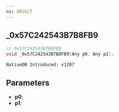 ```yaml
---
ns: OBJECT
---
```

## _0x57C242543B7B8FB9

```c
// 0x57C242543B7B8FB9
void _0x57C242543B7B8FB9(Any p0, Any p1);
```

```
NativeDB Introduced: v1207
```

## Parameters
* **p0**:
* **p1**:
